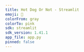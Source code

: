 ```yaml
---
title: Hot Dog Or Not - Streamlit
emoji: 🐨
colorFrom: gray
colorTo: pink
sdk: streamlit
sdk_version: 1.41.1
app_file: app.py
pinned: false
---
```

